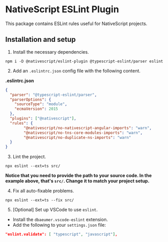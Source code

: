 # NativeScript ESLint Plugin

This package contains ESLint rules useful for NativeScript projects.

## Installation and setup

1. Install the necessary dependencies.

```
npm i -D @nativescript/eslint-plugin @typescript-eslint/parser eslint
```

2. Add an `.eslintrc.json` config file with the following content.

**.eslintrc.json**

```json
{
  "parser": "@typescript-eslint/parser",
  "parserOptions": {
    "sourceType": "module",
    "ecmaVersion": 2015
  },
  "plugins": ["@nativescript"],
  "rules": {
        "@nativescript/no-nativescript-angular-imports": "warn",
        "@nativescript/no-tns-core-modules-imports": "warn",
        "@nativescript/no-duplicate-ns-imports": "warn"
  }
}
```

3. Lint the project.

```
npx eslint --ext=ts src/
```

**Notice that you need to provide the path to your source code. In the example above, that's `src/`. Change it to match your project setup.**

4. Fix all auto-fixable problems.

```
npx eslint --ext=ts --fix src/
```

5. [Optional] Set up VSCode to use `eslint`.

-   Install the `dbaeumer.vscode-eslint` extension.
-   Add the following to your `settings.json` file:

```json
"eslint.validate": [ "typescript", "javascript"],
```
